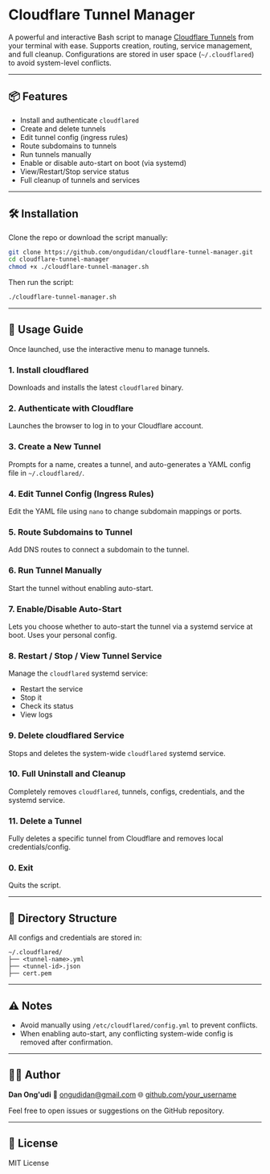 # Cloudflare Tunnel Manager

A powerful and interactive Bash script to manage [Cloudflare Tunnels](https://developers.cloudflare.com/cloudflare-one/connections/connect-apps/) from your terminal with ease. Supports creation, routing, service management, and full cleanup. Configurations are stored in user space (`~/.cloudflared`) to avoid system-level conflicts.

---

## 📦 Features

* Install and authenticate `cloudflared`
* Create and delete tunnels
* Edit tunnel config (ingress rules)
* Route subdomains to tunnels
* Run tunnels manually
* Enable or disable auto-start on boot (via systemd)
* View/Restart/Stop service status
* Full cleanup of tunnels and services

---

## 🛠️ Installation

Clone the repo or download the script manually:

```bash
git clone https://github.com/ongudidan/cloudflare-tunnel-manager.git
cd cloudflare-tunnel-manager
chmod +x ./cloudflare-tunnel-manager.sh
```

Then run the script:

```bash
./cloudflare-tunnel-manager.sh
```

---

## 📘 Usage Guide

Once launched, use the interactive menu to manage tunnels.

### 1. Install cloudflared

Downloads and installs the latest `cloudflared` binary.

### 2. Authenticate with Cloudflare

Launches the browser to log in to your Cloudflare account.

### 3. Create a New Tunnel

Prompts for a name, creates a tunnel, and auto-generates a YAML config file in `~/.cloudflared/`.

### 4. Edit Tunnel Config (Ingress Rules)

Edit the YAML file using `nano` to change subdomain mappings or ports.

### 5. Route Subdomains to Tunnel

Add DNS routes to connect a subdomain to the tunnel.

### 6. Run Tunnel Manually

Start the tunnel without enabling auto-start.

### 7. Enable/Disable Auto-Start

Lets you choose whether to auto-start the tunnel via a systemd service at boot. Uses your personal config.

### 8. Restart / Stop / View Tunnel Service

Manage the `cloudflared` systemd service:

* Restart the service
* Stop it
* Check its status
* View logs

### 9. Delete cloudflared Service

Stops and deletes the system-wide `cloudflared` systemd service.

### 10. Full Uninstall and Cleanup

Completely removes `cloudflared`, tunnels, configs, credentials, and the systemd service.

### 11. Delete a Tunnel

Fully deletes a specific tunnel from Cloudflare and removes local credentials/config.

### 0. Exit

Quits the script.

---

## 📁 Directory Structure

All configs and credentials are stored in:

```
~/.cloudflared/
├── <tunnel-name>.yml
├── <tunnel-id>.json
├── cert.pem
```

---

## ⚠️ Notes

* Avoid manually using `/etc/cloudflared/config.yml` to prevent conflicts.
* When enabling auto-start, any conflicting system-wide config is removed after confirmation.

---

## 👨‍💻 Author

**Dan Ong'udi**
📧 [ongudidan@gmail.com](mailto:ongudidan@gmail.com)
🌐 [github.com/your\_username](https://github.com/ongudidan)

Feel free to open issues or suggestions on the GitHub repository.

---

## 📜 License

MIT License
